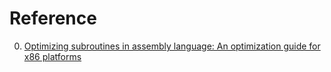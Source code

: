 # Reference

0. [Optimizing subroutines in assembly language: An optimization guide for x86 platforms](https://www.agner.org/optimize/optimizing_assembly.pdf)

